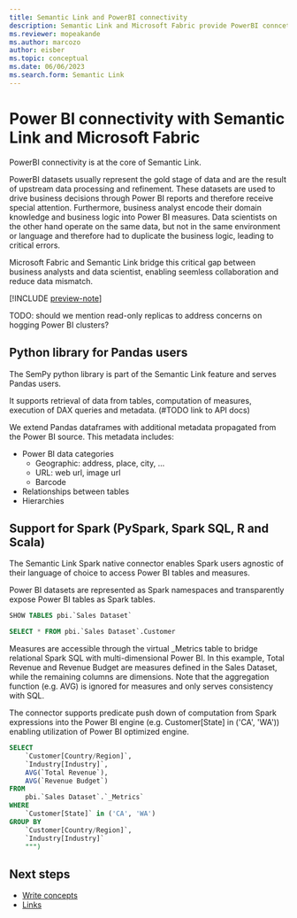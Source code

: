 ```yaml
---
title: Semantic Link and PowerBI connectivity
description: Semantic Link and Microsoft Fabric provide PowerBI conncetivity
ms.reviewer: mopeakande
ms.author: marcozo
author: eisber
ms.topic: conceptual
ms.date: 06/06/2023
ms.search.form: Semantic Link
---
```


# Power BI connectivity with Semantic Link and Microsoft Fabric

PowerBI connectivity is at the core of Semantic Link.

PowerBI datasets usually represent the gold stage of data and are the result of upstream data processing and refinement.
These datasets are used to drive business decisions through Power BI reports and therefore receive special attention.
Furthermore, business analyst encode their domain knowledge and business logic into Power BI measures.
Data scientists on the other hand operate on the same data, but not in the same environment or language and therefore had to duplicate the business logic, leading to critical errors.

Microsoft Fabric and Semantic Link bridge this critical gap between business analysts and data scientist, enabling seemless collaboration and reduce data mismatch.

[!INCLUDE [preview-note](../includes/preview-note.md)]

TODO: should we mention read-only replicas to address concerns on hogging Power BI clusters?

## Python library for Pandas users

The SemPy python library is part of the Semantic Link feature and serves Pandas users.

It supports retrieval of data from tables, computation of measures, execution of DAX queries and metadata. (#TODO link to API docs)

We extend Pandas dataframes with additional metadata propagated from the Power BI source.
This metadata includes:

- Power BI data categories
  - Geographic: address, place, city, ... 
  - URL: web url, image url
  - Barcode
- Relationships between tables
- Hierarchies

## Support for Spark (PySpark, Spark SQL, R and Scala)

The Semantic Link Spark native connector enables Spark users agnostic of their language of choice to access Power BI tables and measures.

Power BI datasets are represented as Spark namespaces and transparently expose Power BI tables as Spark tables.

```sql
SHOW TABLES pbi.`Sales Dataset`

SELECT * FROM pbi.`Sales Dataset`.Customer
```

Measures are accessible through the virtual _Metrics table to bridge relational Spark SQL with multi-dimensional Power BI.
In this example, Total Revenue and Revenue Budget are measures defined in the Sales Dataset, while the remaining columns are dimensions.
Note that the aggregation function (e.g. AVG) is ignored for measures and only serves consistency with SQL.

The connector supports predicate push down of computation from Spark expressions into the Power BI engine (e.g. Customer[State] in ('CA', 'WA')) enabling utilization of Power BI optimized engine.

```sql
SELECT
    `Customer[Country/Region]`,
    `Industry[Industry]`,
    AVG(`Total Revenue`),
    AVG(`Revenue Budget`)
FROM
    pbi.`Sales Dataset`.`_Metrics`
WHERE
    `Customer[State]` in ('CA', 'WA')
GROUP BY
    `Customer[Country/Region]`,
    `Industry[Industry]`
    """)
```

<!-- 4. Next steps
Required. Provide at least one next step and no more than three. Include some 
context so the customer can determine why they would click the link.

-->

## Next steps
<!-- Add a context sentence for the following links -->
- [Write concepts](article-concept.md)
- [Links](../contribute/links-how-to.md)
